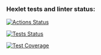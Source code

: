 ### Hexlet tests and linter status:

[![Actions Status](https://github.com/Timo4ey/fullstack-javascript-project-46/workflows/hexlet-check/badge.svg)](https://github.com/Timo4ey/fullstack-javascript-project-46/actions)

[![Tests Status](https://github.com/Timo4ey/fullstack-javascript-project-46/actions/workflows/moduleTests.yml/badge.svg)](https://github.com/Timo4ey/fullstack-javascript-project-46/actions/workflows/moduleTests.yml)

[![Test Coverage](https://api.codeclimate.com/v1/badges/730da5623bf2971d5e60/test_coverage)](https://codeclimate.com/github/Timo4ey/fullstack-javascript-project-46/test_coverage)